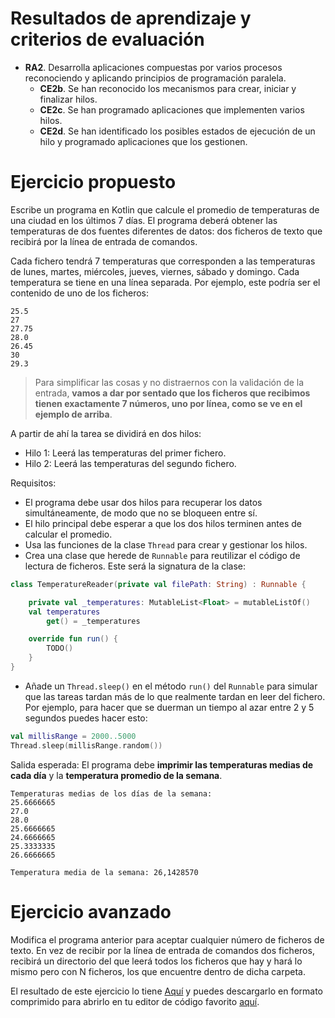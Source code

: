 # Resultados de aprendizaje y criterios de evaluación

- **RA2**. Desarrolla aplicaciones compuestas por varios procesos reconociendo y aplicando principios de programación paralela.
  - **CE2b**. Se han reconocido los mecanismos para crear, iniciar y finalizar hilos.
  - **CE2c**. Se han programado aplicaciones que implementen varios hilos.
  - **CE2d**. Se han identificado los posibles estados de ejecución de un hilo y programado aplicaciones que los gestionen.

# Ejercicio propuesto

Escribe un programa en Kotlin que calcule el promedio de temperaturas de una ciudad en los últimos 7 días. El programa deberá obtener las temperaturas de dos fuentes diferentes de datos: dos ficheros de texto que recibirá por la línea de entrada de comandos.

Cada fichero tendrá 7 temperaturas que corresponden a las temperaturas de lunes, martes, miércoles, jueves, viernes, sábado y domingo. Cada temperatura se tiene en una línea separada. Por ejemplo, este podría ser el contenido de uno de los ficheros:

```text
25.5
27
27.75
28.0
26.45
30
29.3
```

> Para simplificar las cosas y no distraernos con la validación de la entrada, **vamos a dar por sentado que los ficheros que recibimos tienen exactamente 7 números, uno por línea, como se ve en el ejemplo de arriba**.

A partir de ahí la tarea se dividirá en dos hilos:

- Hilo 1: Leerá las temperaturas del primer fichero.
- Hilo 2: Leerá las temperaturas del segundo fichero.

Requisitos:

- El programa debe usar dos hilos para recuperar los datos simultáneamente, de modo que no se bloqueen entre sí.
- El hilo principal debe esperar a que los dos hilos terminen antes de calcular el promedio.
- Usa las funciones de la clase `Thread` para crear y gestionar los hilos.
- Crea una clase que herede de `Runnable` para reutilizar el código de lectura de ficheros. Este será la signatura de la clase:

```kotlin
class TemperatureReader(private val filePath: String) : Runnable {

    private val _temperatures: MutableList<Float> = mutableListOf()
    val temperatures
        get() = _temperatures

    override fun run() {
        TODO()
    }
}
```

- Añade un `Thread.sleep()` en el método `run()` del `Runnable` para simular que las tareas tardan más de lo que realmente tardan en leer del fichero. Por ejemplo, para hacer que se duerman un tiempo al azar entre 2 y 5 segundos puedes hacer esto:

```kotlin
val millisRange = 2000..5000
Thread.sleep(millisRange.random())
```

Salida esperada: El programa debe **imprimir las temperaturas medias de cada día** y la **temperatura promedio de la semana**.

```shell
Temperaturas medias de los días de la semana:
25.6666665
27.0
28.0
25.6666665
24.6666665
25.3333335
26.6666665

Temperatura media de la semana: 26,1428570
```

# Ejercicio avanzado

Modifica el programa anterior para aceptar cualquier número de ficheros de texto. En vez de recibir por la línea de entrada de comandos dos ficheros, recibirá un directorio del que leerá todos los ficheros que hay y hará lo mismo pero con N ficheros, los que encuentre dentro de dicha carpeta.

El resultado de este ejercicio lo tiene [Aquí](./workout/temperatures/) y puedes descargarlo en formato comprimido para abrirlo en tu editor de código favorito [aquí](./workout/temperatures.zip).
